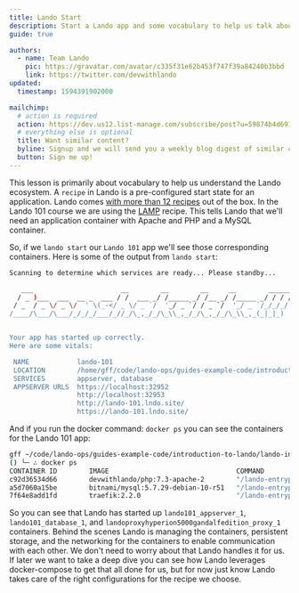 ```yaml
---
title: Lando Start
description: Start a Lando app and some vocabulary to help us talk about Lando.
guide: true

authors:
  - name: Team Lando
    pic: https://gravatar.com/avatar/c335f31e62b453f747f39a84240b3bbd
    link: https://twitter.com/devwithlando
updated:
  timestamp: 1594391902000

mailchimp:
  # action is required
  action: https://dev.us12.list-manage.com/subscribe/post?u=59874b4d6910fa65e724a4648&amp;id=613837077f
  # everything else is optional
  title: Want similar content?
  byline: Signup and we will send you a weekly blog digest of similar content to keep you satiated.
  button: Sign me up!
---
```


This lesson is primarily about vocabulary to help us understand the Lando ecosystem. A `recipe` in Lando is a pre-configured start state for an application. Lando comes [with more than 12 recipes](/config/recipes.html) out of the box. In the Lando 101 course we are using the [LAMP](https://docs.lando.dev/lamp) recipe. This tells Lando that we'll need an application container with Apache and PHP and a MySQL container.

So, if we `lando start` our `Lando 101` app we'll see those corresponding containers. Here is some of the output from `lando start`:

```bash
Scanning to determine which services are ready... Please standby...

   ___                      __        __        __     __        ______
  / _ )___  ___  __ _  ___ / /  ___ _/ /_____ _/ /__ _/ /_____ _/ / / /
 / _  / _ \/ _ \/  ' \(_-</ _ \/ _ `/  '_/ _ `/ / _ `/  '_/ _ `/_/_/_/
/____/\___/\___/_/_/_/___/_//_/\_,_/_/\_\\_,_/_/\_,_/_/\_\\_,_(_|_|_)


Your app has started up correctly.
Here are some vitals:

 NAME            lando-101
 LOCATION        /home/gff/code/lando-ops/guides-example-code/introduction-to-lando/lando-init
 SERVICES        appserver, database
 APPSERVER URLS  https://localhost:32952
                 http://localhost:32953
                 http://lando-101.lndo.site/
                 https://lando-101.lndo.site/
```

And if you run the docker command: `docker ps` you can see the containers for the Lando 101 app:

```bash
gff ~/code/lando-ops/guides-example-code/introduction-to-lando/lando-init
() └─ ∴ docker ps
CONTAINER ID        IMAGE                                COMMAND                  CREATED             STATUS              PORTS                                                                     NAMES
c92d36534d66        devwithlando/php:7.3-apache-2        "/lando-entrypoint.s…"   25 seconds ago      Up 23 seconds       127.0.0.1:32953->80/tcp, 127.0.0.1:32952->443/tcp                         lando101_appserver_1
a5d7060a15be        bitnami/mysql:5.7.29-debian-10-r51   "/lando-entrypoint.s…"   25 seconds ago      Up 23 seconds       127.0.0.1:32951->3306/tcp                                                 lando101_database_1
7f64e8add1fd        traefik:2.2.0                        "/lando-entrypoint.s…"   30 hours ago        Up 25 seconds       127.0.0.1:80->80/tcp, 127.0.0.1:443->443/tcp, 127.0.0.1:32950->8080/tcp   landoproxyhyperion5000gandalfedition_proxy_1

```

So you can see that Lando has started up `lando101_appserver_1`, `lando101_database_1`, and `landoproxyhyperion5000gandalfedition_proxy_1` containers. Behind the scenes Lando is managing the containers, persistent storage, and the networking for the containers to enable communication with each other. We don't need to worry about that Lando handles it for us. If later we want to take a deep dive you can see how Lando leverages docker-compose to get that all done for us, but for now just know Lando takes care of the right configurations for the recipe we choose.
